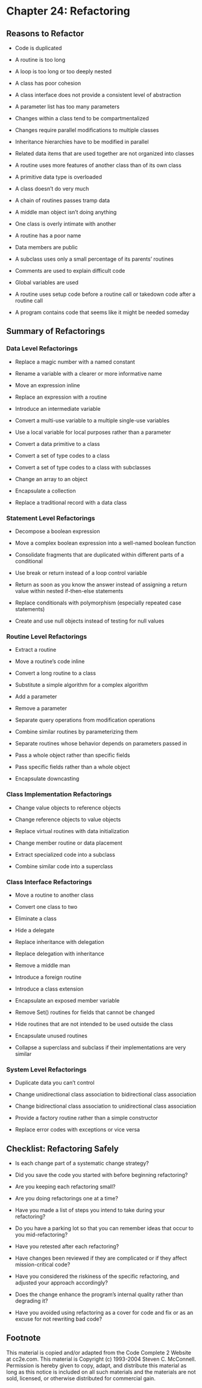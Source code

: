 Chapter 24: Refactoring
=======================

Reasons to Refactor
-------------------
- Code is duplicated

- A routine is too long

- A loop is too long or too deeply nested

- A class has poor cohesion

- A class interface does not provide a consistent level of abstraction

- A parameter list has too many parameters

- Changes within a class tend to be compartmentalized

- Changes require parallel modifications to multiple classes

- Inheritance hierarchies have to be modified in parallel

- Related data items that are used together are not organized into classes

- A routine uses more features of another class than of its own class

- A primitive data type is overloaded

- A class doesn’t do very much

- A chain of routines passes tramp data

- A middle man object isn’t doing anything

- One class is overly intimate with another

- A routine has a poor name

- Data members are public

- A subclass uses only a small percentage of its parents’ routines

- Comments are used to explain difficult code

- Global variables are used

- A routine uses setup code before a routine call or takedown code after a routine call

- A program contains code that seems like it might be needed someday

Summary of Refactorings
-----------------------

### Data Level Refactorings

- Replace a magic number with a named constant

- Rename a variable with a clearer or more informative name

- Move an expression inline

- Replace an expression with a routine

- Introduce an intermediate variable

- Convert a multi-use variable to a multiple single-use variables

- Use a local variable for local purposes rather than a parameter

- Convert a data primitive to a class

- Convert a set of type codes to a class

- Convert a set of type codes to a class with subclasses

- Change an array to an object

- Encapsulate a collection

- Replace a traditional record with a data class

### Statement Level Refactorings

- Decompose a boolean expression

- Move a complex boolean expression into a well-named boolean function

- Consolidate fragments that are duplicated within different parts of a conditional

- Use break or return instead of a loop control variable

- Return as soon as you know the answer instead of assigning a return value within nested if-then-else statements

- Replace conditionals with polymorphism (especially repeated case statements)

- Create and use null objects instead of testing for null values

### Routine Level Refactorings

- Extract a routine

- Move a routine’s code inline

- Convert a long routine to a class

- Substitute a simple algorithm for a complex algorithm

- Add a parameter

- Remove a parameter

- Separate query operations from modification operations

- Combine similar routines by parameterizing them

- Separate routines whose behavior depends on parameters passed in

- Pass a whole object rather than specific fields

- Pass specific fields rather than a whole object

- Encapsulate downcasting

### Class Implementation Refactorings

- Change value objects to reference objects

- Change reference objects to value objects

- Replace virtual routines with data initialization

- Change member routine or data placement

- Extract specialized code into a subclass

- Combine similar code into a superclass

### Class Interface Refactorings

- Move a routine to another class

- Convert one class to two

- Eliminate a class

- Hide a delegate

- Replace inheritance with delegation

- Replace delegation with inheritance

- Remove a middle man

- Introduce a foreign routine

- Introduce a class extension

- Encapsulate an exposed member variable

- Remove Set() routines for fields that cannot be changed

- Hide routines that are not intended to be used outside the class

- Encapsulate unused routines

- Collapse a superclass and subclass if their implementations are very similar

### System Level Refactorings

- Duplicate data you can’t control

- Change unidirectional class association to bidirectional class association

- Change bidirectional class association to unidirectional class association

- Provide a factory routine rather than a simple constructor

- Replace error codes with exceptions or vice versa

Checklist: Refactoring Safely
-----------------------------

- Is each change part of a systematic change strategy?

- Did you save the code you started with before beginning refactoring?

- Are you keeping each refactoring small?

- Are you doing refactorings one at a time?

- Have you made a list of steps you intend to take during your refactoring?

- Do you have a parking lot so that you can remember ideas that occur to you mid-refactoring?

- Have you retested after each refactoring?

- Have changes been reviewed if they are complicated or if they affect mission-critical code?

- Have you considered the riskiness of the specific refactoring, and adjusted your approach accordingly?

- Does the change enhance the program’s internal quality rather than degrading it?

- Have you avoided using refactoring as a cover for code and fix or as an excuse for not rewriting bad code?


Footnote
--------
This material is copied and/or adapted from the Code Complete 2 Website at cc2e.com. This material is Copyright (c) 1993-2004 Steven C. McConnell. Permission is hereby given to copy, adapt, and distribute this material as long as this notice is included on all such materials and the materials are not sold, licensed, or otherwise distributed for commercial gain.
